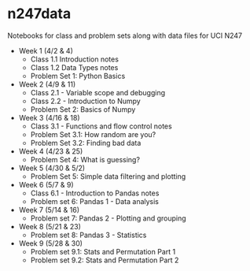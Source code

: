 # n247data
Notebooks for class and problem sets along with data files for UCI N247


- Week 1 (4/2 & 4)
  - Class 1.1 Introduction notes
  - Class 1.2 Data Types notes
  - Problem Set 1: Python Basics 
- Week 2 (4/9 & 11)
  - Class 2.1 - Variable scope and debugging
  - Class 2.2 - Introduction to Numpy
  - Problem Set 2: Basics of Numpy
- Week 3 (4/16 & 18)
  - Class 3.1 - Functions and flow control notes
  - Problem Set 3.1: How random are you?
  - Problem Set 3.2: Finding bad data
- Week 4 (4/23 & 25)
  - Problem Set 4: What is guessing?
- Week 5 (4/30 & 5/2)
  - Problem Set 5: Simple data filtering and plotting
- Week 6 (5/7 & 9)
  - Class 6.1 - Introduction to Pandas notes
  - Problem set 6: Pandas 1 - Data analysis
- Week 7 (5/14 & 16)
  - Problem set 7: Pandas 2 - Plotting and grouping
- Week 8 (5/21 & 23)
  - Problem set 8: Pandas 3 - Statistics
- Week 9 (5/28 & 30)
  - Problem set 9.1: Stats and Permutation Part 1
  - Problem set 9.2: Stats and Permutation Part 2

